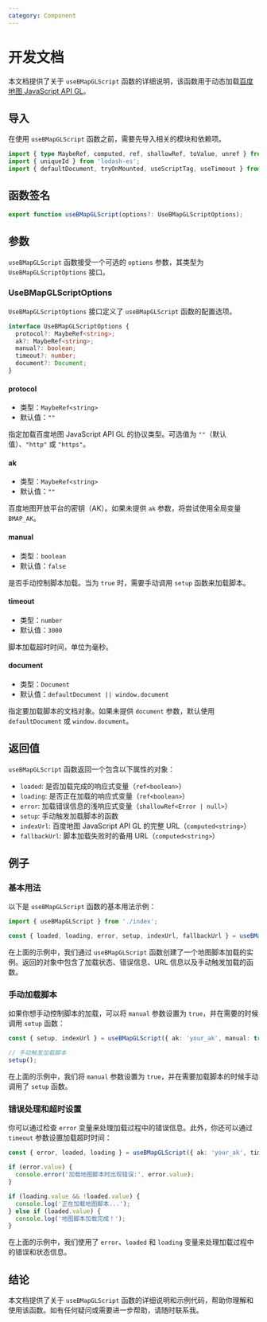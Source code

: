 ```yaml
---
category: Component
---
```


# 开发文档

本文档提供了关于 `useBMapGLScript` 函数的详细说明，该函数用于动态加载[百度地图 JavaScript API GL](https://lbsyun.baidu.com/index.php?title=jspopularGL)。

## 导入

在使用 `useBMapGLScript` 函数之前，需要先导入相关的模块和依赖项。

```ts
import { type MaybeRef, computed, ref, shallowRef, toValue, unref } from 'vue';
import { uniqueId } from 'lodash-es';
import { defaultDocument, tryOnMounted, useScriptTag, useTimeout } from '@vueuse/core';
```

## 函数签名

```ts
export function useBMapGLScript(options?: UseBMapGLScriptOptions);
```

## 参数

`useBMapGLScript` 函数接受一个可选的 `options` 参数，其类型为 `UseBMapGLScriptOptions` 接口。

### UseBMapGLScriptOptions

`UseBMapGLScriptOptions` 接口定义了 `useBMapGLScript` 函数的配置选项。

```ts
interface UseBMapGLScriptOptions {
  protocol?: MaybeRef<string>;
  ak?: MaybeRef<string>;
  manual?: boolean;
  timeout?: number;
  document?: Document;
}
```

#### protocol

- 类型：`MaybeRef<string>`
- 默认值：`""`

指定加载百度地图 JavaScript API GL 的协议类型。可选值为 `""`（默认值）、`"http"` 或 `"https"`。

#### ak

- 类型：`MaybeRef<string>`
- 默认值：`""`

百度地图开放平台的密钥（AK）。如果未提供 `ak` 参数，将尝试使用全局变量 `BMAP_AK`。

#### manual

- 类型：`boolean`
- 默认值：`false`

是否手动控制脚本加载。当为 `true` 时，需要手动调用 `setup` 函数来加载脚本。

#### timeout

- 类型：`number`
- 默认值：`3000`

脚本加载超时时间，单位为毫秒。

#### document

- 类型：`Document`
- 默认值：`defaultDocument || window.document`

指定要加载脚本的文档对象。如果未提供 `document` 参数，默认使用 `defaultDocument` 或 `window.document`。

## 返回值

`useBMapGLScript` 函数返回一个包含以下属性的对象：

- `loaded`: 是否加载完成的响应式变量（`ref<boolean>`）
- `loading`: 是否正在加载的响应式变量（`ref<boolean>`）
- `error`: 加载错误信息的浅响应式变量（`shallowRef<Error | null>`）
- `setup`: 手动触发加载脚本的函数
- `indexUrl`: 百度地图 JavaScript API GL 的完整 URL（`computed<string>`）
- `fallbackUrl`: 脚本加载失败时的备用 URL（`computed<string>`）

## 例子

### 基本用法

以下是 `useBMapGLScript` 函数的基本用法示例：

```ts
import { useBMapGLScript } from './index';

const { loaded, loading, error, setup, indexUrl, fallbackUrl } = useBMapGLScript({ ak: 'your_ak' });
```

在上面的示例中，我们通过 `useBMapGLScript` 函数创建了一个地图脚本加载的实例。返回的对象中包含了加载状态、错误信息、URL 信息以及手动触发加载的函数。

### 手动加载脚本

如果你想手动控制脚本的加载，可以将 `manual` 参数设置为 `true`，并在需要的时候调用 `setup` 函数：

```ts
const { setup, indexUrl } = useBMapGLScript({ ak: 'your_ak', manual: true });

// 手动触发加载脚本
setup();
```

在上面的示例中，我们将 `manual` 参数设置为 `true`，并在需要加载脚本的时候手动调用了 `setup` 函数。

### 错误处理和超时设置

你可以通过检查 `error` 变量来处理加载过程中的错误信息。此外，你还可以通过 `timeout` 参数设置加载超时时间：

```ts
const { error, loaded, loading } = useBMapGLScript({ ak: 'your_ak', timeout: 5000 });

if (error.value) {
  console.error('加载地图脚本时出现错误:', error.value);
}

if (loading.value && !loaded.value) {
  console.log('正在加载地图脚本...');
} else if (loaded.value) {
  console.log('地图脚本加载完成！');
}
```

在上面的示例中，我们使用了 `error`、`loaded` 和 `loading` 变量来处理加载过程中的错误和状态信息。

## 结论

本文档提供了关于 `useBMapGLScript` 函数的详细说明和示例代码，帮助你理解和使用该函数。如有任何疑问或需要进一步帮助，请随时联系我。
